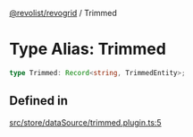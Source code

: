 [@revolist/revogrid](README.md) / Trimmed

# Type Alias: Trimmed

```ts
type Trimmed: Record<string, TrimmedEntity>;
```

## Defined in

[src/store/dataSource/trimmed.plugin.ts:5](https://github.com/revolist/revogrid/blob/825821baadfa2debcf4d39f08d4e13cf00eca4b8/src/store/dataSource/trimmed.plugin.ts#L5)
